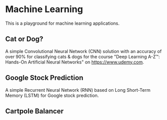 # Machine Learning
This is a playground for machine learning applications.

## Cat or Dog?

A simple Convolutional Neural Network (CNN) solution with an accuracy of over 90% for classifying cats & dogs for the course "Deep Learning A-Z™: Hands-On Artificial Neural Networks" on https://www.udemy.com.

## Google Stock Prediction

A simple Recurrent Neural Network (RNN) based on Long Short-Term Memory (LSTM) for Google stock prediction. 

## Cartpole Balancer


